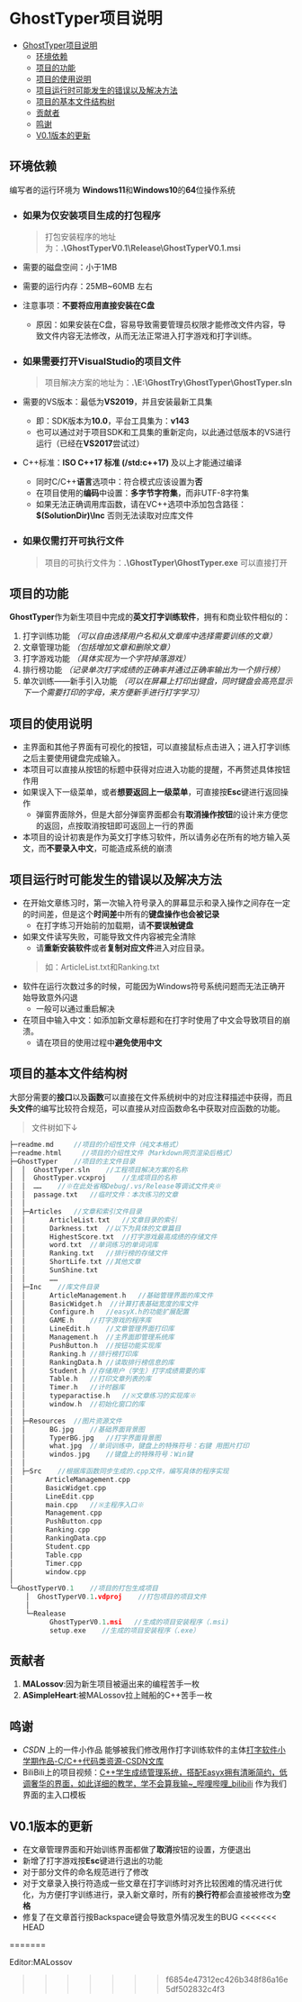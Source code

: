 <!--
 * @Description: 
 * @Author: MALossov
 * @Date: 2021-12-28 13:05:29
 * @LastEditTime: 2021-12-29 21:44:01
 * @LastEditors: MALossov
 * @Reference: 
-->
# GhostTyper项目说明 
- [GhostTyper项目说明](#ghosttyper项目说明)
  - [环境依赖](#环境依赖)
  - [项目的功能](#项目的功能)
  - [项目的使用说明](#项目的使用说明)
  - [项目运行时可能发生的错误以及解决方法](#项目运行时可能发生的错误以及解决方法)
  - [项目的基本文件结构树](#项目的基本文件结构树)
  - [贡献者](#贡献者)
  - [鸣谢](#鸣谢)
  - [V0.1版本的更新](#v01版本的更新)

## 环境依赖 
编写者的运行环境为 **Windows11**和**Windows10**的**64**位操作系统
- ### 如果为仅安装项目生成的打包程序 
  > 打包安装程序的地址为：**.\GhostTyperV0.1\Release\GhostTyperV0.1.msi**
- 需要的磁盘空间：小于1MB
- 需要的运行内存：25MB~60MB 左右
- 注意事项：**不要将应用直接安装在C盘**
    -  原因：如果安装在C盘，容易导致需要管理员权限才能修改文件内容，导致文件内容无法修改，从而无法正常进入打字游戏和打字训练。
- ### 如果需要打开VisualStudio的项目文件
  > 项目解决方案的地址为：**.\E:\GhostTry\GhostTyper\GhostTyper.sln**
- 需要的VS版本：最低为**VS2019**，并且安装最新工具集
    - 即：SDK版本为**10.0**，平台工具集为：**v143**
    - 也可以通过对于项目SDK和工具集的重新定向，以此通过低版本的VS进行运行（已经在**VS2017**尝试过）
- C++标准：**ISO C++17 标准 (/std:c++17)** 及以上才能通过编译
    - 同时C/C++**语言**选项中：符合模式应该设置为**否**
    - 在项目使用的**编码**中设置：**多字节字符集**，而非UTF-8字符集
    - 如果无法正确调用库函数，请在VC++选项中添加包含路径：**$(SolutionDir)\Inc** 否则无法读取对应库文件

- ### 如果仅需打开可执行文件
  >项目的可执行文件为：**.\GhostTyper\GhostTyper.exe** 可以直接打开
  </p>
  
## 项目的功能
**GhostTyper**作为新生项目中完成的**英文打字训练软件**，拥有和商业软件相似的：
1. 打字训练功能 *（可以自由选择用户名和从文章库中选择需要训练的文章）*
2. 文章管理功能 *（包括增加文章和删除文章）*
3. 打字游戏功能 *（具体实现为一个字符掉落游戏）*
4. 排行榜功能 *（记录单次打字成绩的正确率并通过正确率输出为一个排行榜）*
5. 单次训练——新手引入功能 *（可以在屏幕上打印出键盘，同时键盘会高亮显示下一个需要打印的字母，来方便新手进行打字学习）*
</p>

## 项目的使用说明
- 主界面和其他子界面有可视化的按钮，可以直接鼠标点击进入；进入打字训练之后主要使用键盘完成输入。
- 本项目可以直接从按钮的标题中获得对应进入功能的提醒，不再赘述具体按钮作用
- 如果误入下一级菜单，或者**想要返回上一级菜单**，可直接按**Esc**键进行返回操作
  - 弹窗界面除外，但是大部分弹窗界面都会有**取消操作按钮**的设计来方便您的返回，点按取消按钮即可返回上一行的界面
- 本项目的设计初衷是作为英文打字练习软件，所以请务必在所有的地方输入英文，而**不要录入中文**，可能造成系统的崩溃</p> 

## 项目运行时可能发生的错误以及解决方法
- 在开始文章练习时，第一次输入符号录入的屏幕显示和录入操作之间存在一定的时间差，但是这个**时间差**中所有的**键盘操作也会被记录**
  - 在打字练习开始前的加载期，请**不要误触键盘**
- 如果文件读写失败，可能导致文件内容被完全清除
  - 请**重新安装软件**或者**复制对应文件**进入对应目录。
  >如：ArticleList.txt和Ranking.txt
- 软件在运行次数过多的时候，可能因为Windows符号系统问题而无法正确开始导致意外闪退
  - 一般可以通过重启解决
- 在项目中输入中文：如添加新文章标题和在打字时使用了中文会导致项目的崩溃。
  - 请在项目的使用过程中**避免使用中文**</p>

## 项目的基本文件结构树
大部分需要的**接口**以及**函数**可以直接在文件系统树中的对应注释描述中获得，而且**头文件**的编写比较符合规范，可以直接从对应函数命名中获取对应函数的功能。
>文件树如下↓
```cpp
├─readme.md     //项目的介绍性文件（纯文本格式）
├─readme.html     //项目的介绍性文件（Markdown网页渲染后格式）
├─GhostTyper    //项目的主文件目录
│  │  GhostTyper.sln    //工程项目解决方案的名称
│  │  GhostTyper.vcxproj    //生成项目的名称
│  │  ……    //※在此处省略Debug/.vs/Release等调试文件夹※
│  │  passage.txt   //临时文件：本次练习的文章
│  │  
│  ├─Articles   //文章和索引文件目录
│  │      ArticleList.txt   //文章目录的索引
│  │      Darkness.txt  //以下为具体的文章篇目
│  │      HighestScore.txt  //打字游戏最高成绩的存储文件
│  │      word.txt  //单词练习的单词词库
│  │      Ranking.txt   //排行榜的存储文件
│  │      ShortLife.txt //其他文章
│  │      SunShine.txt
│  │      ……
│  ├─Inc    //库文件目录
│  │      ArticleManagement.h   //基础管理界面的库文件
│  │      BasicWidget.h  //计算打表基础宽度的库文件
│  │      Configure.h   //easyX.h的功能扩展配置
│  │      GAME.h    //打字游戏的程序库
│  │      LineEdit.h    //文章管理界面打印库
│  │      Management.h  //主界面即管理系统库
│  │      PushButton.h  //按钮功能实现库
│  │      Ranking.h //排行榜打印库
│  │      RankingData.h //读取排行榜信息的库
│  │      Student.h //存储用户（学生）打字成绩需要的库
│  │      Table.h   //打印文章列表的库
│  │      Timer.h   //计时器库
│  │      typeparactise.h   //※文章练习的实现库※
│  │      window.h  //初始化窗口的库
│  │      
│  ├─Resources  //图片资源文件
│  │      BG.jpg    //基础界面背景图
│  │      TyperBG.jpg   //打字界面背景图
│  │      what.jpg  //单词训练中，键盘上的特殊符号：右键 用图片打印
│  │      windos.jpg    //键盘上的特殊符号：Win键
│  │      
│  ├─Src    //根据库函数同步生成的.cpp文件，编写具体的程序实现
│        ArticleManagement.cpp
│        BasicWidget.cpp
│        LineEdit.cpp
│        main.cpp   //※主程序入口※
│        Management.cpp
│        PushButton.cpp
│        Ranking.cpp
│        RankingData.cpp
│        Student.cpp
│        Table.cpp
│        Timer.cpp
│        window.cpp
│ 
└─GhostTyperV0.1    //项目的打包生成项目
    │  GhostTyperV0.1.vdproj    //打包项目的项目文件
    │  
    └─Realease
          GhostTyperV0.1.msi   //生成的项目安装程序（.msi)
          setup.exe    //生成的项目安装程序（.exe）   
```
</p>

## 贡献者
1. **MALossov**:因为新生项目被逼出来的编程苦手一枚
2. **ASimpleHeart**:被MALossov拉上贼船的C++苦手一枚
## 鸣谢
- *CSDN* 上的一件小作品 能够被我们修改用作打字训练软件的主体[打字软件小学期作品-C/C++代码类资源-CSDN文库](https://download.csdn.net/download/lurenchengwangji/10680103)
- BiliBili上的项目视频：[C++学生成绩管理系统，搭配Easyx拥有清晰简约，低调奢华的界面，如此详细的教学，学不会算我输~_哔哩哔哩_bilibili](https://www.bilibili.com/video/BV1uf4y1L75v?share_source=copy_web) 作为我们界面的主入口模板

## V0.1版本的更新
- 在文章管理界面和开始训练界面都做了**取消**按钮的设置，方便退出
- 新增了打字游戏按**Esc**键进行退出的功能
- 对于部分文件的命名规范进行了修改
- 对于文章录入换行符造成一些文章在打字训练时对齐比较困难的情况进行优化，为方便打字训练进行，录入新文章时，所有的**换行符**都会直接被修改为**空格**
- 修复了在文章首行按Backspace键会导致意外情况发生的BUG
<<<<<<< HEAD
</p>
=======
</p>

Editor:MALossov
>>>>>>> f6854e47312ec426b348f86a16e5df502832c4f3
